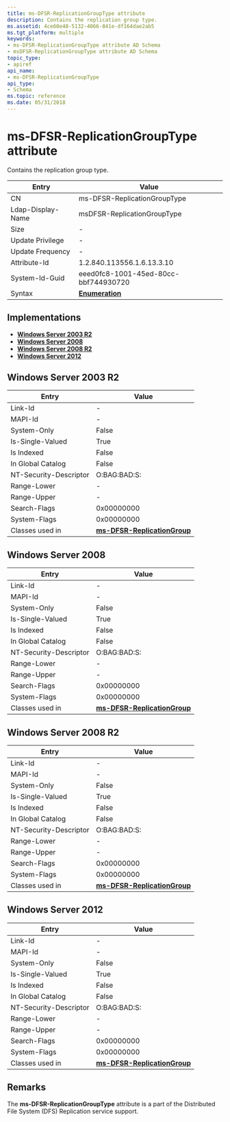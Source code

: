 ```yaml
---
title: ms-DFSR-ReplicationGroupType attribute
description: Contains the replication group type.
ms.assetid: 4ce60e48-5132-4066-841e-df164dae2ab5
ms.tgt_platform: multiple
keywords:
- ms-DFSR-ReplicationGroupType attribute AD Schema
- msDFSR-ReplicationGroupType attribute AD Schema
topic_type:
- apiref
api_name:
- ms-DFSR-ReplicationGroupType
api_type:
- Schema
ms.topic: reference
ms.date: 05/31/2018
---
```


# ms-DFSR-ReplicationGroupType attribute

Contains the replication group type.



| Entry | Value |
|-------------------|--------------------------------------|
| CN                | ms-DFSR-ReplicationGroupType         |
| Ldap-Display-Name | msDFSR-ReplicationGroupType          |
| Size              | \-                                   |
| Update Privilege  | \-                                   |
| Update Frequency  | \-                                   |
| Attribute-Id      | 1.2.840.113556.1.6.13.3.10           |
| System-Id-Guid    | eeed0fc8-1001-45ed-80cc-bbf744930720 |
| Syntax            | [**Enumeration**](s-enumeration.md) |



## Implementations

-   [**Windows Server 2003 R2**](#windows-server-2003-r2)
-   [**Windows Server 2008**](#windows-server-2008)
-   [**Windows Server 2008 R2**](#windows-server-2008-r2)
-   [**Windows Server 2012**](#windows-server-2012)

## Windows Server 2003 R2



| Entry | Value |
|------------------------|--------------------------------------------------------------------------|
| Link-Id                | \-                                                                       |
| MAPI-Id                | \-                                                                       |
| System-Only            | False                                                                    |
| Is-Single-Valued       | True                                                                     |
| Is Indexed             | False                                                                    |
| In Global Catalog      | False                                                                    |
| NT-Security-Descriptor | O:BAG:BAD:S:                                                             |
| Range-Lower            | \-                                                                       |
| Range-Upper            | \-                                                                       |
| Search-Flags           | 0x00000000                                                               |
| System-Flags           | 0x00000000                                                               |
| Classes used in        | [**ms-DFSR-ReplicationGroup**](c-msdfsr-replicationgroup.md)<br/> |



## Windows Server 2008



| Entry | Value |
|------------------------|--------------------------------------------------------------------------|
| Link-Id                | \-                                                                       |
| MAPI-Id                | \-                                                                       |
| System-Only            | False                                                                    |
| Is-Single-Valued       | True                                                                     |
| Is Indexed             | False                                                                    |
| In Global Catalog      | False                                                                    |
| NT-Security-Descriptor | O:BAG:BAD:S:                                                             |
| Range-Lower            | \-                                                                       |
| Range-Upper            | \-                                                                       |
| Search-Flags           | 0x00000000                                                               |
| System-Flags           | 0x00000000                                                               |
| Classes used in        | [**ms-DFSR-ReplicationGroup**](c-msdfsr-replicationgroup.md)<br/> |



## Windows Server 2008 R2



| Entry | Value |
|------------------------|--------------------------------------------------------------------------|
| Link-Id                | \-                                                                       |
| MAPI-Id                | \-                                                                       |
| System-Only            | False                                                                    |
| Is-Single-Valued       | True                                                                     |
| Is Indexed             | False                                                                    |
| In Global Catalog      | False                                                                    |
| NT-Security-Descriptor | O:BAG:BAD:S:                                                             |
| Range-Lower            | \-                                                                       |
| Range-Upper            | \-                                                                       |
| Search-Flags           | 0x00000000                                                               |
| System-Flags           | 0x00000000                                                               |
| Classes used in        | [**ms-DFSR-ReplicationGroup**](c-msdfsr-replicationgroup.md)<br/> |



## Windows Server 2012



| Entry | Value |
|------------------------|--------------------------------------------------------------------------|
| Link-Id                | \-                                                                       |
| MAPI-Id                | \-                                                                       |
| System-Only            | False                                                                    |
| Is-Single-Valued       | True                                                                     |
| Is Indexed             | False                                                                    |
| In Global Catalog      | False                                                                    |
| NT-Security-Descriptor | O:BAG:BAD:S:                                                             |
| Range-Lower            | \-                                                                       |
| Range-Upper            | \-                                                                       |
| Search-Flags           | 0x00000000                                                               |
| System-Flags           | 0x00000000                                                               |
| Classes used in        | [**ms-DFSR-ReplicationGroup**](c-msdfsr-replicationgroup.md)<br/> |



## Remarks

The **ms-DFSR-ReplicationGroupType** attribute is a part of the Distributed File System (DFS) Replication service support.

 

 





